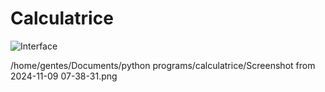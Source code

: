 # Calculatrice
![Interface](<Screenshot from 2024-11-09 07-38-31.png>)

/home/gentes/Documents/python programs/calculatrice/Screenshot from 2024-11-09 07-38-31.png

